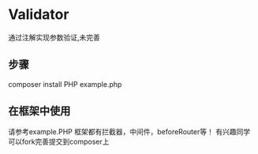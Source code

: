 # Validator
通过注解实现参数验证,未完善 
## 步骤
  composer install 
  PHP example.php
  
## 在框架中使用 
  
  请参考example.PHP 
  框架都有拦截器，中间件，beforeRouter等！
  有兴趣同学可以fork完善提交到composer上
  
 




